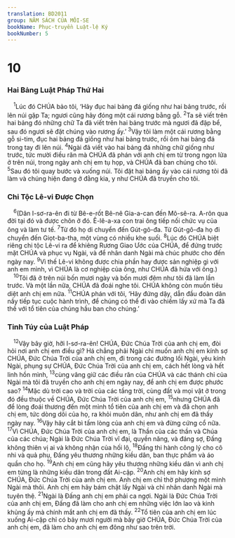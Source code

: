 ```yaml
---
translation: BD2011
group: NĂM SÁCH CỦA MÔI-SE
bookName: Phục-truyền Luật-lệ Ký 
bookNumber: 5
---
```


<div class="title"><h1>10</h1><h3>Hai Bảng Luật Pháp Thứ Hai</h3></div>
<span class="verse phu_10_1"> <sup>1</sup>Lúc đó CHÚA bảo tôi, ‘Hãy đục hai bảng đá giống như hai bảng trước, rồi lên núi gặp Ta; ngươi cũng hãy đóng một cái rương bằng gỗ. </span>
<span class="verse phu_10_2"><sup>2</sup>Ta sẽ viết trên hai bảng đó những chữ Ta đã viết trên hai bảng trước mà ngươi đã đập bể, sau đó ngươi sẽ đặt chúng vào rương ấy.’ </span>
<span class="verse phu_10_3"><sup>3</sup>Vậy tôi làm một cái rương bằng gỗ si-tim, đục hai bảng đá giống như hai bảng trước, rồi ôm hai bảng đá trong tay đi lên núi. </span>
<span class="verse phu_10_4"><sup>4</sup>Ngài đã viết vào hai bảng đá những chữ giống như trước, tức mười điều răn mà CHÚA đã phán với anh chị em từ trong ngọn lửa ở trên núi, trong ngày anh chị em tụ họp, và CHÚA đã ban chúng cho tôi. </span>
<span class="verse phu_10_5"><sup>5</sup>Sau đó tôi quay bước và xuống núi. Tôi đặt hai bảng ấy vào cái rương tôi đã làm và chúng hiện đang ở đằng kia, y như CHÚA đã truyền cho tôi.<br/></span>
<div class="title"><h3>Chi Tộc Lê-vi Ðược Chọn</h3></div>
<span class="verse phu_10_6"> <sup>6</sup>(Dân I-sơ-ra-ên đi từ Bê-e-rốt Bê-nê Gia-a-can đến Mô-sê-ra. A-rôn qua đời tại đó và được chôn ở đó. Ê-lê-a-xa con trai ông tiếp nối chức vụ của ông và làm tư tế. </span>
<span class="verse phu_10_7"><sup>7</sup>Từ đó họ di chuyển đến Gút-gô-đa. Từ Gút-gô-đa họ đi chuyển đến Giọt-ba-tha, một vùng có nhiều khe suối. </span>
<span class="verse phu_10_8"><sup>8</sup>Lúc đó CHÚA biệt riêng chi tộc Lê-vi ra để khiêng Rương Giao Ước của CHÚA, để đứng trước mặt CHÚA và phục vụ Ngài, và để nhân danh Ngài mà chúc phước cho đến ngày nay. </span>
<span class="verse phu_10_9"><sup>9</sup>Vì thế Lê-vi không được chia phần hay được sản nghiệp gì với anh em mình, vì CHÚA là cơ nghiệp của ông, như CHÚA đã hứa với ông.)<br/></span>
<span class="verse phu_10_10"> <sup>10</sup>Tôi đã ở trên núi bốn mươi ngày và bốn mươi đêm như tôi đã làm lần trước. Và một lần nữa, CHÚA đã đoái nghe tôi. CHÚA không còn muốn tiêu diệt anh chị em nữa. </span>
<span class="verse phu_10_11"><sup>11</sup>CHÚA phán với tôi, ‘Hãy đứng dậy, dẫn đầu đoàn dân nầy tiếp tục cuộc hành trình, để chúng có thể đi vào chiếm lấy xứ mà Ta đã thề với tổ tiên của chúng hầu ban cho chúng.’<br/></span>
<div class="title"><h3>Tinh Túy của Luật Pháp</h3></div>
<span class="verse phu_10_12"> <sup>12</sup>Vậy bây giờ, hỡi I-sơ-ra-ên! CHÚA, Ðức Chúa Trời của anh chị em, đòi hỏi nơi anh chị em điều gì? Há chẳng phải Ngài chỉ muốn anh chị em kính sợ CHÚA, Ðức Chúa Trời của anh chị em, đi trong các đường lối Ngài, yêu kính Ngài, phụng sự CHÚA, Ðức Chúa Trời của anh chị em, cách hết lòng và hết linh hồn mình, </span>
<span class="verse phu_10_13"><sup>13</sup>cùng vâng giữ các điều răn của CHÚA và các thánh chỉ của Ngài mà tôi đã truyền cho anh chị em ngày nay, để anh chị em được phước sao? </span>
<span class="verse phu_10_14"><sup>14</sup>Mặc dù trời cao và trời của các tầng trời, cùng đất và mọi vật ở trong đó đều thuộc về CHÚA, Ðức Chúa Trời của anh chị em, </span>
<span class="verse phu_10_15"><sup>15</sup>nhưng CHÚA đã để lòng đoái thương đến một mình tổ tiên của anh chị em và đã chọn anh chị em, tức dòng dõi của họ, ra khỏi muôn dân, như anh chị em đã thấy ngày nay. </span>
<span class="verse phu_10_16"><sup>16</sup>Vậy hãy cắt bì tấm lòng của anh chị em và đừng cứng cổ nữa. </span>
<span class="verse phu_10_17"><sup>17</sup>Vì CHÚA, Ðức Chúa Trời của anh chị em, là Thần của các thần và Chúa của các chúa; Ngài là Ðức Chúa Trời vĩ đại, quyền năng, và đáng sợ, Ðấng không thiên vị ai và không nhận của hối lộ, </span>
<span class="verse phu_10_18"><sup>18</sup>Ðấng thi hành công lý cho cô nhi và quả phụ, Ðấng yêu thương những kiều dân, ban thực phẩm và áo quần cho họ. </span>
<span class="verse phu_10_19"><sup>19</sup>Anh chị em cũng hãy yêu thương những kiều dân vì anh chị em từng là những kiều dân trong đất Ai-cập. </span>
<span class="verse phu_10_20"><sup>20</sup>Anh chị em hãy kính sợ CHÚA, Ðức Chúa Trời của anh chị em. Anh chị em chỉ thờ phượng một mình Ngài mà thôi. Anh chị em hãy bám chặt lấy Ngài và chỉ nhân danh Ngài mà tuyên thệ. </span>
<span class="verse phu_10_21"><sup>21</sup>Ngài là Ðấng anh chị em phải ca ngợi. Ngài là Ðức Chúa Trời của anh chị em, Ðấng đã làm cho anh chị em những việc lớn lao và kinh khủng ấy mà chính mắt anh chị em đã thấy. </span>
<span class="verse phu_10_22"><sup>22</sup>Tổ tiên của anh chị em lúc xuống Ai-cập chỉ có bảy mươi người mà bây giờ CHÚA, Ðức Chúa Trời của anh chị em, đã làm cho anh chị em đông như sao trên trời.<br/></span>

